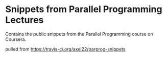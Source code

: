 
# Snippets from Parallel Programming Lectures


Contains the public snippets from the Parallel Programming course on Coursera.


pulled from https://travis-ci.org/axel22/parprog-snippets
